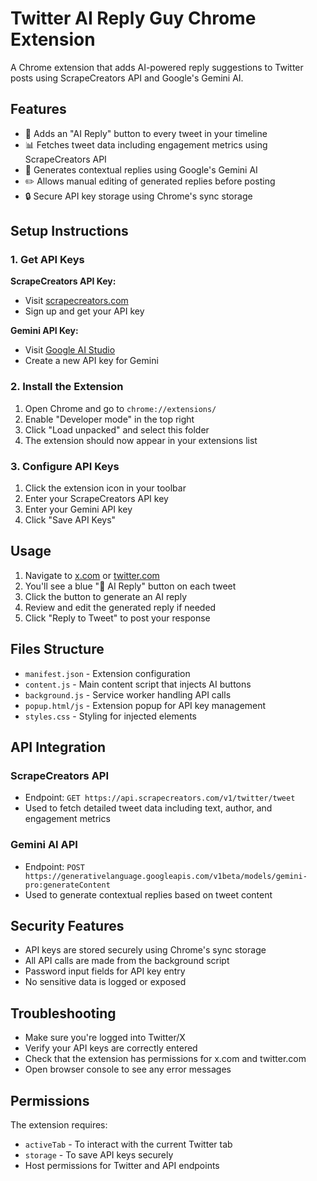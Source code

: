 # Twitter AI Reply Guy Chrome Extension

A Chrome extension that adds AI-powered reply suggestions to Twitter posts using ScrapeCreators API and Google's Gemini AI.

## Features

- 🤖 Adds an "AI Reply" button to every tweet in your timeline
- 📊 Fetches tweet data including engagement metrics using ScrapeCreators API
- 🧠 Generates contextual replies using Google's Gemini AI
- ✏️ Allows manual editing of generated replies before posting
- 🔒 Secure API key storage using Chrome's sync storage

## Setup Instructions

### 1. Get API Keys

**ScrapeCreators API Key:**
- Visit [scrapecreators.com](https://scrapecreators.com)
- Sign up and get your API key

**Gemini API Key:**
- Visit [Google AI Studio](https://aistudio.google.com/apikey)
- Create a new API key for Gemini

### 2. Install the Extension

1. Open Chrome and go to `chrome://extensions/`
2. Enable "Developer mode" in the top right
3. Click "Load unpacked" and select this folder
4. The extension should now appear in your extensions list

### 3. Configure API Keys

1. Click the extension icon in your toolbar
2. Enter your ScrapeCreators API key
3. Enter your Gemini API key
4. Click "Save API Keys"

## Usage

1. Navigate to [x.com](https://x.com) or [twitter.com](https://twitter.com)
2. You'll see a blue "🤖 AI Reply" button on each tweet
3. Click the button to generate an AI reply
4. Review and edit the generated reply if needed
5. Click "Reply to Tweet" to post your response

## Files Structure

- `manifest.json` - Extension configuration
- `content.js` - Main content script that injects AI buttons
- `background.js` - Service worker handling API calls
- `popup.html/js` - Extension popup for API key management
- `styles.css` - Styling for injected elements

## API Integration

### ScrapeCreators API
- Endpoint: `GET https://api.scrapecreators.com/v1/twitter/tweet`
- Used to fetch detailed tweet data including text, author, and engagement metrics

### Gemini AI API
- Endpoint: `POST https://generativelanguage.googleapis.com/v1beta/models/gemini-pro:generateContent`
- Used to generate contextual replies based on tweet content

## Security Features

- API keys are stored securely using Chrome's sync storage
- All API calls are made from the background script
- Password input fields for API key entry
- No sensitive data is logged or exposed

## Troubleshooting

- Make sure you're logged into Twitter/X
- Verify your API keys are correctly entered
- Check that the extension has permissions for x.com and twitter.com
- Open browser console to see any error messages

## Permissions

The extension requires:
- `activeTab` - To interact with the current Twitter tab
- `storage` - To save API keys securely
- Host permissions for Twitter and API endpoints